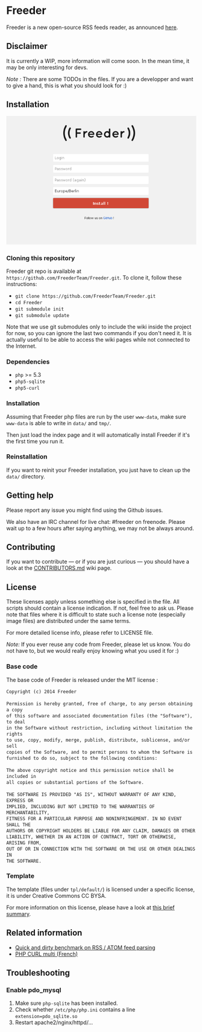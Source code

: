 Freeder
=======

Freeder is a new open-source RSS feeds reader, as announced [here](http://phyks.me/2014/07/lecteur_rss_ideal.html).


Disclaimer
----------

It is currently a WIP, more information will come soon. In the mean time, it may be only interesting for devs.

_Note :_ There are some TODOs in the files. If you are a developper and want to give a hand, this is what you should look for :)

Installation
------------

![Freeder installation page](https://raw.githubusercontent.com/FreederTeam/Freeder/master/doc/screenshots/install.png)

### Cloning this repository

Freeder git repo is available at `https://github.com/FreederTeam/Freeder.git`. To clone it, follow these instructions:

 * `git clone https://github.com/FreederTeam/Freeder.git`
 * `cd Freeder`
 * `git submodule init`
 * `git submodule update`

Note that we use git submodules only to include the wiki inside the project for now, so you can ignore the last two commands if you don't need it. It is actually useful to be able to access the wiki pages while not connected to the Internet.

### Dependencies

 * `php` >= 5.3
 * `php5-sqlite`
 * `php5-curl`

### Installation

Assuming that Freeder php files are run by the user `www-data`, make sure `www-data` is able to write in `data/` and `tmp/`.

Then just load the index page and it will automatically install Freeder if it's the first time you run it.

### Reinstallation

If you want to reinit your Freeder installation, you just have to clean up the `data/` directory.


Getting help
------------

Please report any issue you might find using the Github issues.

We also have an IRC channel for live chat: #freeder on freenode. Please wait up to a few hours after saying anything, we may not be always around.


Contributing
------------

If you want to contribute — or if you are just curious — you should have a look
at the [CONTRIBUTORS.md](https://github.com/FreederTeam/Freeder/wiki/CONTRIBUTORS) wiki page.


License
-------

These licenses apply unless something else is specified in the file. All scripts should contain a license indication. If not, feel free to ask us. Please note that files where it is difficult to state such a license note (especially image files) are distributed under the same terms.

For more detailed license info, please refer to LICENSE file.

_Note:_ If you ever reuse any code from Freeder, please let us know. You do not have to, but we would really enjoy knowing what you used it for :)

### Base code
The base code of Freeder is released under the MIT license :
```
Copyright (c) 2014 Freeder

Permission is hereby granted, free of charge, to any person obtaining a copy
of this software and associated documentation files (the "Software"), to deal
in the Software without restriction, including without limitation the rights
to use, copy, modify, merge, publish, distribute, sublicense, and/or sell
copies of the Software, and to permit persons to whom the Software is
furnished to do so, subject to the following conditions:

The above copyright notice and this permission notice shall be included in
all copies or substantial portions of the Software.

THE SOFTWARE IS PROVIDED "AS IS", WITHOUT WARRANTY OF ANY KIND, EXPRESS OR
IMPLIED, INCLUDING BUT NOT LIMITED TO THE WARRANTIES OF MERCHANTABILITY,
FITNESS FOR A PARTICULAR PURPOSE AND NONINFRINGEMENT. IN NO EVENT SHALL THE
AUTHORS OR COPYRIGHT HOLDERS BE LIABLE FOR ANY CLAIM, DAMAGES OR OTHER
LIABILITY, WHETHER IN AN ACTION OF CONTRACT, TORT OR OTHERWISE, ARISING FROM,
OUT OF OR IN CONNECTION WITH THE SOFTWARE OR THE USE OR OTHER DEALINGS IN
THE SOFTWARE.
```


### Template
The template (files under `tpl/default/`) is licensed under a specific license, it is under Creative Commons CC BYSA.

For more information on this license, please have a look at [this brief summary](https://creativecommons.org/licenses/by-sa/4.0/).


Related information
-------------------

* [Quick and dirty benchmark on RSS / ATOM feed parsing](http://phyks.me/2014/07/benchmark_rss.html)
* [PHP CURL multi (French)](http://lehollandaisvolant.net/index.php?d=2014/05/20/19/21/36-php-faire-plusieurs-requetes-http-simultanees-avec-curl)


Troubleshooting
---------------

### Enable pdo_mysql

 1. Make sure `php-sqlite` has been installed.
 2. Check whether `/etc/php/php.ini` contains a line `extension=pdo_sqlite.so`
 3. Restart apache2/nginx/httpd/…
